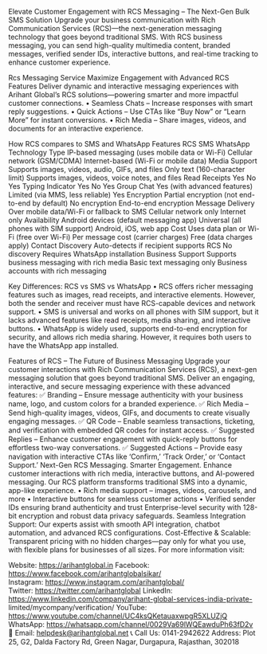 
Elevate Customer Engagement with RCS Messaging – The Next-Gen Bulk SMS Solution
Upgrade your business communication with Rich Communication Services (RCS)—the next-generation messaging technology that goes beyond traditional SMS. With RCS business messaging, you can send high-quality multimedia content, branded messages, verified sender IDs, interactive buttons, and real-time tracking to enhance customer experience.
 

Rcs Messaging Service
Maximize Engagement with Advanced RCS Features
Deliver dynamic and interactive messaging experiences with Arihant Global’s RCS solutions—powering smarter and more impactful customer connections.
•	Seamless Chats – Increase responses with smart reply suggestions.
•	Quick Actions – Use CTAs like “Buy Now” or “Learn More” for instant conversions.
•	Rich Media – Share images, videos, and documents for an interactive experience.

How RCS compares to SMS and WhatsApp
Features	RCS	SMS	WhatsApp
Technology Type	IP-based messaging (uses mobile data or Wi-Fi)	Cellular network (GSM/CDMA)	Internet-based (Wi-Fi or mobile data)
Media Support	Supports images, videos, audio, GIFs, and files	Only text (160-character limit)	Supports images, videos, voice notes, and files
Read Receipts	Yes	No	Yes
Typing Indicator	Yes	No	Yes
Group Chat	Yes (with advanced features)	Limited (via MMS, less reliable)	Yes
Encryption	Partial encryption (not end-to-end by default)	No encryption	End-to-end encryption
Message Delivery	Over mobile data/Wi-Fi or fallback to SMS	Cellular network only	Internet only
Availability	Android devices (default messaging app)	Universal (all phones with SIM support)	Android, iOS, web app
Cost	Uses data plan or Wi-Fi (free over Wi-Fi)	Per message cost (carrier charges)	Free (data charges apply)
Contact Discovery	Auto-detects if recipient supports RCS	No discovery	Requires WhatsApp installation
Business Support	Supports business messaging with rich media	Basic text messaging only	Business accounts with rich messaging

Key Differences: RCS vs SMS vs WhatsApp
•	RCS offers richer messaging features such as images, read receipts, and interactive elements. However, both the sender and receiver must have RCS-capable devices and network support.
•	SMS is universal and works on all phones with SIM support, but it lacks advanced features like read receipts, media sharing, and interactive buttons.
•	WhatsApp is widely used, supports end-to-end encryption for security, and allows rich media sharing. However, it requires both users to have the WhatsApp app installed.
 
Features of RCS – The Future of Business Messaging
Upgrade your customer interactions with Rich Communication Services (RCS), a next-gen messaging solution that goes beyond traditional SMS. Deliver an engaging, interactive, and secure messaging experience with these advanced features:
✅ Branding – Ensure message authenticity with your business name, logo, and custom colors for a branded experience.
✅ Rich Media – Send high-quality images, videos, GIFs, and documents to create visually engaging messages.
✅ QR Code – Enable seamless transactions, ticketing, and verification with embedded QR codes for instant access.
✅ Suggested Replies – Enhance customer engagement with quick-reply buttons for effortless two-way conversations.
✅ Suggested Actions – Provide easy navigation with interactive CTAs like ‘Confirm,’ ‘Track Order,’ or ‘Contact Support.’
 Next-Gen RCS Messaging. Smarter Engagement.
Enhance customer interactions with rich media, interactive buttons, and AI-powered messaging. Our RCS platform transforms traditional SMS into a dynamic, app-like experience.
•	Rich media support – images, videos, carousels, and more
•	Interactive buttons for seamless customer actions
•	Verified sender IDs ensuring brand authenticity and trust
Enterprise-level security with 128-bit encryption and robust data privacy safeguards.
Seamless Integration Support: Our experts assist with smooth API integration, chatbot automation, and advanced RCS configurations.
Cost-Effective & Scalable: Transparent pricing with no hidden charges—pay only for what you use, with flexible plans for businesses of all sizes.
For more information visit:

Website: https://arihantglobal.in
Facebook: https://www.facebook.com/arihantglobalsikar/  
Instagram: https://www.instagram.com/arihantglobal/  
Twitter: https://twitter.com/arihantglobal
LinkedIn: https://www.linkedin.com/company/arihant-global-services-india-private- limited/mycompany/verification/ 
YouTube: https://www.youtube.com/channel/UC4ksQKetauaxwpgR5XLUZjQ
WhatsApp: https://whatsapp.com/channel/0029Va69lWQEawduPh63fD2v
📧 Email: helpdesk@arihantglobal.net
📞 Call Us: 0141-2942622
Address: Plot 25, G2, Dalda Factory Rd, Green Nagar, Durgapura, Rajasthan, 302018
